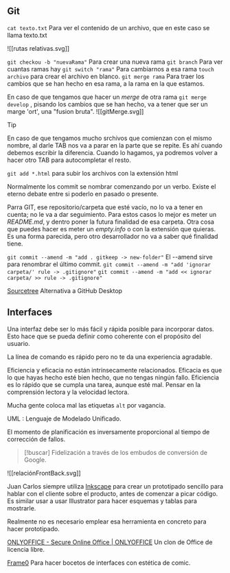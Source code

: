 
## Git

`cat texto.txt` Para ver el contenido de un archivo, que en este caso se llama texto.txt

![[rutas relativas.svg]]

`git checkou -b "nuevaRama"` Para crear una nueva rama
`git branch` Para ver cuantas ramas hay
`git switch "rama"` Para cambiarnos a esa rama
`touch archivo` para crear el archivo en blanco.
`git merge rama` Para traer los cambios que se han hecho en esa rama, a la rama en la que estamos.

En caso de que tengamos que hacer un *merge* de otra rama `git merge develop` , pisando los cambios que se han hecho, va a tener que ser un marge 'ort', una "fusion bruta".
![[gitMerge.svg]]
> [!tip]
> En caso de que tengamos mucho srchivos que comienzan con el mismo nombre, al darle TAB nos va a parar en la parte que se repite. Es ahí cuando debemos escribir la diferencia. Cuando lo hagamos, ya podremos volver a hacer otro TAB para autocompletar el resto.

`git add *.html` para subir los archivos con la extensión html

Normalmente los commit se nombrar comenzando por un verbo. Existe el eterno debate entre si poderlo en pasado o presente.

Parra GIT, ese repositorio/carpeta que esté vacío, no lo va a tener en cuenta; no le va a dar seguimiento. Para estos casos lo mejor es meter un *README.md*, y dentro poner la futura finalidad de esa carpeta. Otra cosa que puedes hacer es meter un *empty.info* o con la extensión que quieras. Es una forma parecida, pero otro desarrollador no va a saber qué finalidad tiene.

`git commit --amend -m "add . gitkeep -> new-folder"` El --amend sirve para renombrar el último commit.
`git commit --amend -m "add 'ignorar carpeta/' rule -> .gitignore"`
`git commit --amend -m "add << ignorar carpeta/ >> rule -> .gitignore"`
 
[Sourcetree](https://www.sourcetreeapp.com/) Alternativa a GitHub Desktop
## Interfaces

Una interfaz debe ser lo más fácil y rápida posible para incorporar datos. Esto hace que se pueda definir como coherente con el propósito del usuario.

La línea de comando es rápido pero no te da una experiencia agradable.

Eficiencia y eficacia no están intrínsecamente relacionados. Eficacia es que lo que hayas hecho esté bien hecho, que no tengas ningún fallo. Eficiencia es lo rápido que se cumpla una tarea, aunque esté mal. Pensar en la comprensión lectora y la velocidad lectora.

Mucha gente coloca mal las etiquetas `alt` por vagancia.

UML : Lenguaje de Modelado Unificado.

El momento de planificación es inversamente proporcional al tiempo de corrección de fallos.

> [!buscar]
> Fidelización a través de los embudos de conversión de Google.

![[relaciónFrontBack.svg]]

Juan Carlos siempre utiliza [Inkscape](https://inkscape.org/) para crear un prototipado sencillo para hablar con el cliente sobre el producto, antes de comenzar a picar código. Es similar usar a usar Illustrator para hacer esquemas y tablas para mostrarle.

Realmente no es necesario emplear esa herramienta en concreto para hacer prototipado.

[ONLYOFFICE - Secure Online Office | ONLYOFFICE](https://www.onlyoffice.com/) Un clon de Office de licencia libre.

[Frame0](https://frame0.app/) Para hacer bocetos de interfaces con estética de comic.